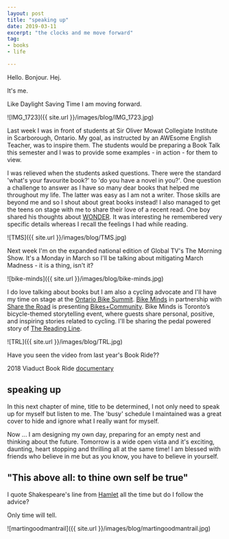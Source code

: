 ```yaml
---
layout: post
title: "speaking up"
date: 2019-03-11
excerpt: "the clocks and me move forward"
tag:
- books
- life

---
```


Hello. Bonjour. Hej.

It's me.

Like Daylight Saving Time I am moving forward. 

![IMG_1723]({{ site.url }}/images/blog/IMG_1723.jpg)

Last week I was in front of students at Sir Oliver Mowat Collegiate Institute in Scarborough, Ontario. My goal, as instructed by an AWEsome English Teacher, was to inspire them. The students would be preparing a Book Talk this semester and I was to provide some examples - in action - for them to view.

I was relieved when the students asked questions. There were the standard 'what's your favourite book?' to 'do you have a novel in you?'. One question a challenge to answer as I have so many dear books that helped me throughout my life. The latter was easy as I am not a writer. Those skills are beyond me and so I shout about great books instead! I also managed to get the teens on stage with me to share their love of a recent read. One boy shared his thoughts about [WONDER](https://www.chapters.indigo.ca/en-ca/books/wonder/9780375869020-item.html?s_campaign=goo-DSA_Books_Kids&ds_rl=1246160&ds_rl=1254699&ds_rl=1254699&gclid=Cj0KCQjwjpjkBRDRARIsAKv-0O0qWRe2pOyb_9-vXYcPGAPrezwXGVSTdJnVImUyJtL9upT7-Psj8-AaAjNJEALw_wcB&gclsrc=aw.ds). It was interesting he remembered very specific details whereas I recall the feelings I had while reading. 

![TMS]({{ site.url }}/images/blog/TMS.jpg)

Next week I'm on the expanded national edition of Global TV's The Morning Show. It's a Monday in March so I'll be talking about mitigating March Madness - it is a thing, isn't it?

![bike-minds]({{ site.url }}/images/blog/bike-minds.jpg)

I do love talking about books but I am also a cycling advocate and I'll have my time on stage at the [Ontario Bike Summit](https://www.sharetheroad.ca/ontario-bike-summit-s15917). [Bike Minds](https://beyondtheautomobile.ca/bikeminds/) in partnership with [Share the Road](https://www.sharetheroad.ca/)  is presenting [Bikes+Community](https://www.eventbrite.com/e/bike-minds-episode-7-bikescommunity-tickets-57933187724). Bike Minds is Toronto’s bicycle-themed storytelling event, where guests share personal, positive, and inspiring stories related to cycling. I'll be sharing the pedal powered story of [The Reading Line](http://thereadingline.ca/).

![TRL]({{ site.url }}/images/blog/TRL.jpg)

Have you seen the video from last year's Book Ride??

<i class="fa fa-television" aria-hidden="true"></i> 2018 Viaduct Book Ride [documentary](https://youtu.be/h-jEswu9pKQ)

## speaking up

In this next chapter of mine, title to be determined, I not only need to speak up for myself but listen to me. The 'busy' schedule I maintained was a great cover to hide and ignore what I really want for myself. 

Now ... I am designing my own day, preparing for an empty nest and thinking about the future. Tomorrow is a wide open vista and it's exciting, daunting, heart stopping and thrilling all at the same time! I am blessed with friends who believe in me but as you know, you have to believe in yourself. 

## "This above all: to thine own self be true" 

I quote Shakespeare's line from [Hamlet](https://literarydevices.net/to-thine-own-self-be-true/) all the time but do I follow the advice? 

Only time will tell.

![martingoodmantrail]({{ site.url }}/images/blog/martingoodmantrail.jpg)
